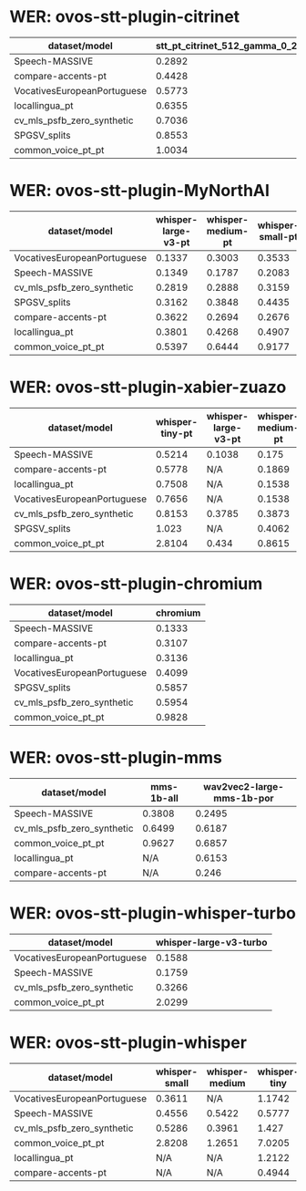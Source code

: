 
# WER: ovos-stt-plugin-citrinet
|dataset/model|stt_pt_citrinet_512_gamma_0_25|
|-|-|
| Speech-MASSIVE | 0.2892 |
| compare-accents-pt | 0.4428 |
| VocativesEuropeanPortuguese | 0.5773 |
| locallingua_pt | 0.6355 |
| cv_mls_psfb_zero_synthetic | 0.7036 |
| SPGSV_splits | 0.8553 |
| common_voice_pt_pt | 1.0034 |


# WER: ovos-stt-plugin-MyNorthAI
|dataset/model|whisper-large-v3-pt|whisper-medium-pt|whisper-small-pt|
|-|-|-|-|
| VocativesEuropeanPortuguese | 0.1337 | 0.3003 | 0.3533 |
| Speech-MASSIVE | 0.1349 | 0.1787 | 0.2083 |
| cv_mls_psfb_zero_synthetic | 0.2819 | 0.2888 | 0.3159 |
| SPGSV_splits | 0.3162 | 0.3848 | 0.4435 |
| compare-accents-pt | 0.3622 | 0.2694 | 0.2676 |
| locallingua_pt | 0.3801 | 0.4268 | 0.4907 |
| common_voice_pt_pt | 0.5397 | 0.6444 | 0.9177 |


# WER: ovos-stt-plugin-xabier-zuazo
|dataset/model|whisper-tiny-pt|whisper-large-v3-pt|whisper-medium-pt|whisper-small-pt|
|-|-|-|-|-|
| Speech-MASSIVE | 0.5214 | 0.1038 | 0.175 | 0.2155 |
| compare-accents-pt | 0.5778 | N/A | 0.1869 | N/A |
| locallingua_pt | 0.7508 | N/A | 0.1538 | N/A |
| VocativesEuropeanPortuguese | 0.7656 | N/A | 0.1538 | N/A |
| cv_mls_psfb_zero_synthetic | 0.8153 | 0.3785 | 0.3873 | 0.4358 |
| SPGSV_splits | 1.023 | N/A | 0.4062 | N/A |
| common_voice_pt_pt | 2.8104 | 0.434 | 0.8615 | 1.2372 |


# WER: ovos-stt-plugin-chromium
|dataset/model|chromium|
|-|-|
| Speech-MASSIVE | 0.1333 |
| compare-accents-pt | 0.3107 |
| locallingua_pt | 0.3136 |
| VocativesEuropeanPortuguese | 0.4099 |
| SPGSV_splits | 0.5857 |
| cv_mls_psfb_zero_synthetic | 0.5954 |
| common_voice_pt_pt | 0.9828 |


# WER: ovos-stt-plugin-mms
|dataset/model|mms-1b-all|wav2vec2-large-mms-1b-por|
|-|-|-|
| Speech-MASSIVE | 0.3808 | 0.2495 |
| cv_mls_psfb_zero_synthetic | 0.6499 | 0.6187 |
| common_voice_pt_pt | 0.9627 | 0.6857 |
| locallingua_pt | N/A | 0.6153 |
| compare-accents-pt | N/A | 0.246 |


# WER: ovos-stt-plugin-whisper-turbo
|dataset/model|whisper-large-v3-turbo|
|-|-|
| VocativesEuropeanPortuguese | 0.1588 |
| Speech-MASSIVE | 0.1759 |
| cv_mls_psfb_zero_synthetic | 0.3266 |
| common_voice_pt_pt | 2.0299 |


# WER: ovos-stt-plugin-whisper
|dataset/model|whisper-small|whisper-medium|whisper-tiny|
|-|-|-|-|
| VocativesEuropeanPortuguese | 0.3611 | N/A | 1.1742 |
| Speech-MASSIVE | 0.4556 | 0.5422 | 0.5777 |
| cv_mls_psfb_zero_synthetic | 0.5286 | 0.3961 | 1.427 |
| common_voice_pt_pt | 2.8208 | 1.2651 | 7.0205 |
| locallingua_pt | N/A | N/A | 1.2122 |
| compare-accents-pt | N/A | N/A | 0.4944 |